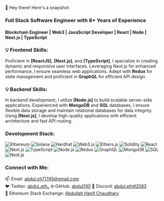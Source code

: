 👋 Hey there! Here's a snapshot:

### Full Stack Software Engineer with 8+ Years of Experience
#### Blockchain Engineer | Web3 | JavaScript Developer | React | Node | Next.js | TypeScript

### 💡 Frontend Skills:
Proficient in **[ReactJS]**, **[Next.js]**, and **[TypeScript]**, I specialize in creating dynamic and responsive user interfaces. Leveraging Next.js for enhanced performance, I ensure seamless web applications. Adept with **Redux** for state management and proficient in **GraphQL** for efficient API design.

### 💡 Backend Skills:
In backend development, I utilize **[Node.js]** to build scalable server-side applications. Experienced with **MongoDB** and **SQL** databases, I ensure flexible data storage and maintain relational databases for data integrity. Using **[Nest.js]**, I develop high-quality applications with efficient architecture and fast API routing.

### Development Stack:
![Ethereum](https://img.shields.io/badge/-Ethereum-3C3C3D?logo=ethereum&logoColor=A6A9AA)
![Solana](https://img.shields.io/badge/-Solana-2A922F?logo=solana&logoColor=white)
![Hardhat](https://img.shields.io/badge/-Hardhat-343434?logo=hardhat&logoColor=white)
![Web3.js](https://img.shields.io/badge/-Web3.js-3498DB?logo=web3.js&logoColor=white)
![Ethers.js](https://img.shields.io/badge/-Ethers.js-66595C?logo=ethereum&logoColor=white)
![Solidity](https://img.shields.io/badge/-Solidity-363636?logo=solidity&logoColor=white)
![React](https://img.shields.io/badge/-React-61DAFB?logo=react&logoColor=white)
![Next.js](https://img.shields.io/badge/-Next.js-000000?logo=next.js&logoColor=white)
![TypeScript](https://img.shields.io/badge/-TypeScript-3178C6?logo=typescript&logoColor=white)
![Node.js](https://img.shields.io/badge/-Node.js-339933?logo=node.js&logoColor=white)
![Redux](https://img.shields.io/badge/-Redux-764ABC?logo=redux&logoColor=white)
![GraphQL](https://img.shields.io/badge/-GraphQL-E10098?logo=graphql&logoColor=white)
![MongoDB](https://img.shields.io/badge/-MongoDB-47A248?logo=mongodb&logoColor=white)
![SQL](https://img.shields.io/badge/-SQL-4479A1?logo=postgresql&logoColor=white)
![Nest.js](https://img.shields.io/badge/-Nest.js-E0234E?logo=nestjs&logoColor=white)

### Connect with Me:
📫 Email: [abdul.ch71745@gmail.com](mailto:abdul.ch71745@gmail.com)  
🐦 Twitter: [abdul_eth_](https://x.com/abdul_eth_) 
🌐 GitHub: [abdul745](https://github.com/abdul745/)
💬 Discord: [abdul.eth#2583](https://discord.com/users/abdul.eth%232583)  
🔗 Ethereum Stack Exchange: [Abdullah Hanif Chaudhary](https://ethereum.stackexchange.com/users/76856/abdullah-hanif-chaudhary)

